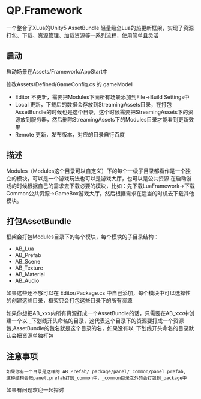 # QP.Framework

一个整合了XLua的Unity5 AssetBundle 轻量级全Lua的热更新框架，实现了资源打包、下载、资源管理、加载资源等一系列流程，使用简单且灵活

启动
---
启动场景在Assets/Framework/AppStart中

修改Assets/Defined/GameConfig.cs 的 gameModel

* Editor 不更新，需要把Modules下面所有场景添加到File->Build Settings中
* Local  更新，下载后的数据会存放到StreamingAssets目录，在打包AssetBundle的时候也是这个目录，这个时候需要把StreamingAssets下的资源放到服务器，然后删除StreamingAssets下的Modules目录才能看到更新效果
* Remote 更新，发布版本，对应的目录自行百度


描述
---
Modules（Modules这个目录可以自定义）下的每个一级子目录都看作是一个独立的模块，可以是一个游戏玩法也可以是游戏大厅，也可以是公共资源
在启动游戏的时候根据自己的需求去下载必要的模块，比如：先下载LuaFramework->下载Common公共资源->GameBox游戏大厅。然后根据需求在适当的时机去下载其他模块。

打包AssetBundle
--
框架会打包Modules目录下的每个模块，每个模块的子目录结构：
* AB_Lua
* AB_Prefab
* AB_Scene
* AB_Texture
* AB_Material
* AB_Audio

如果这些还不够可以在 Editor/Package.cs 中自己添加，每个模块中可以选择性的创建这些目录，框架只会打包这些目录下的所有资源

如果你想把AB_xxx内所有资源打成一个AssetBundle的话，只需要在AB_xxx中创建一个以 `_`下划线开头命名的目录，这代表这个目录下的资源要打成一个资源包,AssetBundle的包名就是这个目录的名，如果没有以`_`下划线开头命名的目录默认会把资源单独打包

注意事项
---
    如果你有一个目录是这样的 AB_Prefab/_package/panel/_common/panel.prefab,
    这种结构会把panel.prefab打到_common中，_common目录之外的会打包到_package中

如果有问题欢迎一起探讨


